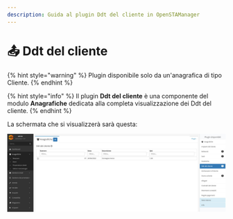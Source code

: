 ```yaml
---
description: Guida al plugin Ddt del cliente in OpenSTAManager
---
```


# 📤 Ddt del cliente

{% hint style="warning" %}
Plugin disponibile solo da un'anagrafica di tipo Cliente.
{% endhint %}

{% hint style="info" %}
Il plugin **Ddt del cliente** è una componente del modulo **Anagrafiche** dedicata alla completa visualizzazione dei Ddt del cliente.
{% endhint %}

La schermata che si visualizzerà sarà questa:

![](<../../../../.gitbook/assets/image (679).png>)
